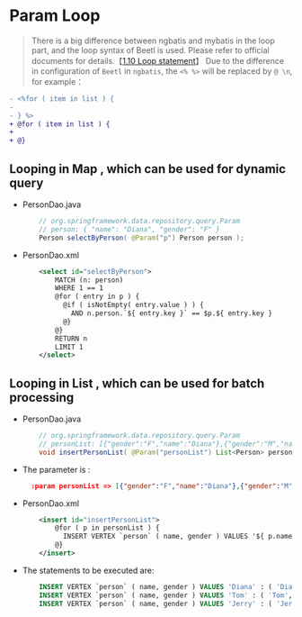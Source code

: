 # Param Loop

> There is a big difference between ngbatis and mybatis in the loop part, and the loop syntax of Beetl is used. Please refer to official documents for details.【[1.10 Loop statement](https://www.kancloud.cn/xiandafu/beetl3_guide/2138952)】
> Due to the difference in configuration of `Beetl` in `ngbatis`, the `<% %>` will be replaced by `@ \n`, for example：
  ```diff
  - <%for ( item in list ) { 
  -                         
  - } %>                
  + @for ( item in list ) {
  +                       
  + @}                 
  ```

## Looping in Map , which can be used for dynamic query
- PersonDao.java
    ```java
        // org.springframework.data.repository.query.Param
        // person: { "name": "Diana", "gender": "F" }
        Person selectByPerson( @Param("p") Person person );
    ```

- PersonDao.xml
    ```xml
        <select id="selectByPerson">
            MATCH (n: person)
            WHERE 1 == 1 
            @for ( entry in p ) {
              @if ( isNotEmpty( entry.value ) ) {
                AND n.person.`${ entry.key }` == $p.${ entry.key }
              @}
            @}
            RETURN n
            LIMIT 1
        </select>
    ```

## Looping in List , which can be used for batch processing
- PersonDao.java
    ```java
        // org.springframework.data.repository.query.Param
        // personList: [{"gender":"F","name":"Diana"},{"gender":"M","name":"Tom"},{"gender":"F","name":"Jerry"}]
        void insertPersonList( @Param("personList") List<Person> personList );
    ```

- The parameter is :
    ```json
      :param personList => [{"gender":"F","name":"Diana"},{"gender":"M","name":"Tom"},{"gender":"F","name":"Jerry"}]
    ```

- PersonDao.xml
    ```xml
        <insert id="insertPersonList">
            @for ( p in personList ) {
              INSERT VERTEX `person` ( name, gender ) VALUES '${ p.name }' : ( '${ p.name }', '${ p.gender }' );
            @}
        </insert>
    ```

- The statements to be executed are: 
    ```sql
        INSERT VERTEX `person` ( name, gender ) VALUES 'Diana' : ( 'Diana', 'F' );
        INSERT VERTEX `person` ( name, gender ) VALUES 'Tom' : ( 'Tom', 'M' );
        INSERT VERTEX `person` ( name, gender ) VALUES 'Jerry' : ( 'Jerry', 'F' );
    ```
<!-- 
### Since nebula v3.2.0, the following usage has been added. When modifying data, the parameter variable name can be passed to the database.
  - PersonDao.xml
      ```xml
        <insert id="insertPersonList">
            @for ( p in personList ) {
              INSERT VERTEX `person` ( name, gender )
                VALUES '${ p.name }' : ( '$personList[${pLP.dataIndex}].name', '$personList[${pLP.dataIndex}].gender' );
            @}
        </insert>
      ```
    > Here, when the current element is xxx,  `LP` is used as the suffix, which can be used to obtain multiple loop variables.
    > - xxxLP.index: current index, starting from 1
    > - xxxLP.dataIndex: current index: starting from 0
    > - xxxLP.size: length of the collect
    > - xxxLP.first: is it the first
    > - xxxLP.last: is it the last
    > - xxxLP.even: whether the index is even
    > - xxxLP.odd: whether the index is odd

  - The statements to be executed are: 
      ```sql
        INSERT VERTEX `person` ( name, gender )
          VALUES 'Diana' : ( '$personList[0].name', '$personList[0].gender' );
        INSERT VERTEX `person` ( name, gender )
          VALUES 'Tom' : ( '$personList[1].name', '$personList[1].gender' );
        INSERT VERTEX `person` ( name, gender )
          VALUES 'Jerry' : ( '$personList[2].name', '$personList[2].gender' );
      ```
-->
